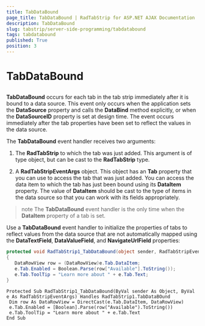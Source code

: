 ```yaml
---
title: TabDataBound
page_title: TabDataBound | RadTabStrip for ASP.NET AJAX Documentation
description: TabDataBound
slug: tabstrip/server-side-programming/tabdatabound
tags: tabdatabound
published: True
position: 3
---
```


# TabDataBound

## 

**TabDataBound** occurs for each tab in the tab strip immediately after it is bound to a data source. This event only occurs when the application sets the **DataSource** property and calls the **DataBind** method explicitly, or when the **DataSourceID** property is set at design time. The event occurs immediately after the tab properties have been set to reflect the values in the data source.

The **TabDataBound** event handler receives two arguments:

1. The **RadTabStrip** to which the tab was just added. This argument is of type object, but can be cast to the **RadTabStrip** type.

1. A **RadTabStripEventArgs** object. This object has an **Tab** property that you can use to access the tab that was just added. You can access the data item to which the tab has just been bound using its **DataItem** property. The value of **DataItem** should be cast to the type of items in the data source so that you can work with its fields appropriately.

>note The **TabDataBound** event handler is the only time when the **DataItem** property of a tab is set.
>


Use a **TabDataBound** event handler to initialize the properties of tabs to reflect values from the data source that are not automatically mapped using the **DataTextField**, **DataValueField**, and **NavigateUrlField** properties:

````C#	   
protected void RadTabStrip1_TabDataBound(object sender, RadTabStripEventArgs e)
{
   DataRowView row = (DataRowView)e.Tab.DataItem;
   e.Tab.Enabled = Boolean.Parse(row["Available"].ToString());
   e.Tab.ToolTip = "Learn more about " + e.Tab.Text;
} 					
````
````VB.NET	  
Protected Sub RadTabStrip1_TabDataBound(ByVal sender As Object, ByVal e As RadTabStripEventArgs) Handles RadTabStrip1.TabDataBOund
 Dim row As DataRowView = DirectCast(e.Tab.DataItem, DataRowView)
 e.Tab.Enabled = [Boolean].Parse(row("Available").ToString())
 e.Tab.ToolTip = "Learn more about " + e.Tab.Text
End Sub 				
````

